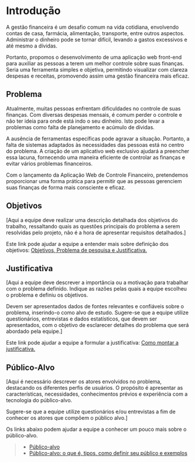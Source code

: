 # Introdução

A gestão financeira é um desafio comum na vida cotidiana, envolvendo contas de casa, farmácia, alimentação, transporte, entre outros aspectos. Administrar o dinheiro pode se tornar difícil, levando a gastos excessivos e até mesmo a dívidas.

Portanto, propomos o desenvolvimento de uma aplicação web front-end para auxiliar as pessoas a terem um melhor controle sobre suas finanças. Seria uma ferramenta simples e objetiva, permitindo visualizar com clareza despesas e receitas, promovendo assim uma gestão financeira mais eficaz.



## Problema
Atualmente, muitas pessoas enfrentam dificuldades no controle de suas finanças. Com diversas despesas mensais, é comum perder o controle e não ter ideia para onde está indo o seu dinheiro. Isto pode levar a problemas como falta de planejamento e acúmulo de dívidas.

A ausência de ferramentas específicas pode agravar a situação.
Portanto, a falta de sistemas adaptados às necessidades das pessoas está no centro do problema. A criação de um aplicativo web exclusivo ajudará a preencher essa lacuna, fornecendo uma maneira eficiente de controlar as finanças e evitar vários problemas financeiros.

Com o lançamento da Aplicação Web de Controle Financeiro, pretendemos proporcionar uma forma prática para permitir que as pessoas gerenciem suas finanças de forma mais consciente e eficaz.





## Objetivos

[Aqui a equipe deve realizar uma descrição detalhada dos objetivos do trabalho, ressaltando quais as questões principais do problema a serem resolvidas pelo projeto, não é a hora de apresentar requisitos detalhados.]
 
Este link pode ajudar a equipe a entender mais sobre definição dos objetivos: [Objetivos, Problema de pesquisa e Justificativa.](https://medium.com/@versioparole/objetivos-problema-de-pesquisa-e-justificativa-c98c8233b9c3)

## Justificativa

[Aqui a equipe deve descrever a importância ou a motivação para trabalhar com o problema definido. Indique as razões pelas quais a equipe escolheu o problema e definiu os objetivos.

Devem ser apresentados dados de fontes relevantes e confiáveis sobre o problema, inserindo-o como alvo de estudo. Sugere-se que a equipe utilize questionários, entrevistas e dados estatísticos, que devem ser apresentados, com o objetivo de esclarecer detalhes do problema que será abordado pela equipe.]

Este link pode ajudar a equipe a formular a justificativa: [Como montar a justificativa.](https://guiadamonografia.com.br/como-montar-justificativa-do-tcc/)

## Público-Alvo

[Aqui é necessário descrever os atores envolvidos no problema, destacando os diferentes perfis de usuários. O propósito é apresentar as características, necessidades, conhecimentos prévios e experiência com a tecnologia do público-alvo.

Sugere-se que a equipe utilize questionários e/ou entrevistas a fim de conhecer os atores que compõem o público alvo.]

Os links abaixo podem ajudar a equipe a conhecer um pouco mais sobre o público-alvo. 

> - [Público-alvo](https://blog.hotmart.com/pt-br/publico-alvo/)
> - [Público-alvo: o que é, tipos, como definir seu público e exemplos](https://klickpages.com.br/blog/publico-alvo-o-que-e/)

